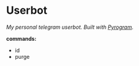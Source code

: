 # Userbot
*My personal telegram userbot. Built with [Pyrogram](https://github.com/pyrogram/pyrogram).*

**commands:**
* id
* purge
